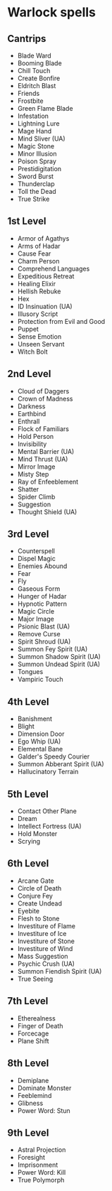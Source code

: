 # Warlock spells

## Cantrips
* Blade Ward
* Booming Blade
* Chill Touch
* Create Bonfire
* Eldritch Blast
* Friends
* Frostbite
* Green Flame Blade
* Infestation
* Lightning Lure
* Mage Hand
* Mind Sliver (UA)
* Magic Stone
* Minor Illusion
* Poison Spray
* Prestidigitation
* Sword Burst
* Thunderclap
* Toll the Dead
* True Strike

## 1st Level
* Armor of Agathys
* Arms of Hadar
* Cause Fear
* Charm Person
* Comprehend Languages
* Expeditious Retreat
* Healing Elixir
* Hellish Rebuke
* Hex
* ID Insinuation (UA)
* Illusory Script
* Protection from Evil and Good
* Puppet
* Sense Emotion
* Unseen Servant
* Witch Bolt

## 2nd Level
* Cloud of Daggers
* Crown of Madness
* Darkness
* Earthbind
* Enthrall
* Flock of Familiars
* Hold Person
* Invisibility
* Mental Barrier (UA)
* Mind Thrust (UA)
* Mirror Image
* Misty Step
* Ray of Enfeeblement
* Shatter
* Spider Climb
* Suggestion
* Thought Shield (UA)

## 3rd Level
* Counterspell
* Dispel Magic
* Enemies Abound
* Fear
* Fly
* Gaseous Form
* Hunger of Hadar
* Hypnotic Pattern
* Magic Circle
* Major Image
* Psionic Blast (UA)
* Remove Curse
* Spirit Shroud (UA)
* Summon Fey Spirit (UA)
* Summon Shadow Spirit (UA)
* Summon Undead Spirit (UA)
* Tongues
* Vampiric Touch

## 4th Level
* Banishment
* Blight
* Dimension Door
* Ego Whip (UA)
* Elemental Bane
* Galder's Speedy Courier
* Summon Abberant Spirit (UA)
* Hallucinatory Terrain

## 5th Level
* Contact Other Plane
* Dream
* Intellect Fortress (UA)
* Hold Monster
* Scrying

## 6th Level
* Arcane Gate
* Circle of Death
* Conjure Fey
* Create Undead
* Eyebite
* Flesh to Stone
* Investiture of Flame
* Investiture of Ice
* Investiture of Stone
* Investiture of Wind
* Mass Suggestion
* Psychic Crush (UA)
* Summon Fiendish Spirit (UA)
* True Seeing

## 7th Level
* Etherealness
* Finger of Death
* Forcecage
* Plane Shift

## 8th Level
* Demiplane
* Dominate Monster
* Feeblemind
* Glibness
* Power Word: Stun

## 9th Level
* Astral Projection
* Foresight
* Imprisonment
* Power Word: Kill
* True Polymorph
